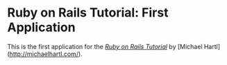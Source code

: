 # Ruby on Rails Tutorial: First Application

This is the first application for the
[*Ruby on Rails Tutorial*](http://railstutorial.org/)
by [Michael Hartl] (http://michaelhartl.com/).